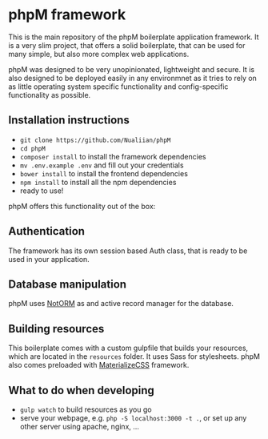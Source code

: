 # phpM framework

This is the main repository of the phpM boilerplate application framework. It is a very slim project, that offers a solid boilerplate, that can be used for many simple, but also more complex web applications.

phpM was designed to be very unopinionated, lightweight and secure. It is also designed to be deployed easily in any environmnet as it tries to rely on as little operating system specific functionality and config-specific functionality as possible.

## Installation instructions
* `git clone https://github.com/Nualiian/phpM`
* `cd phpM`
* `composer install` to install the framework dependencies
* `mv .env.example .env` and fill out your credentials
* `bower install` to install the frontend dependencies
* `npm install` to install all the npm dependencies
* ready to use!

phpM offers this functionality out of the box:

## Authentication
The framework has its own session based Auth class, that is ready to be used in your application.

## Database manipulation
phpM uses [NotORM](http://www.notorm.com/) as and active record manager for the database.

## Building resources
This boilerplate comes with a custom gulpfile that builds your resources, which are located in the `resources` folder. It uses Sass for stylesheets. phpM also comes preloaded with [MaterializeCSS](http://materializecss.com) framework.

## What to do when developing
* `gulp watch` to build resources as you go
* serve your webpage, e.g. `php -S localhost:3000 -t .`, or set up any other server using apache, nginx, ...
